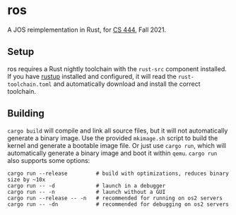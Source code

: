 # ros

A JOS reimplementation in Rust, for [CS 444](https://os2.unexploitable.systems/), Fall 2021.

## Setup

ros requires a Rust nightly toolchain with the `rust-src` component installed. If you have [rustup](https://rustup.rs/) installed and configured, it will read the `rust-toolchain.toml` and automatically download and install the correct toolchain.

## Building

`cargo build` will compile and link all source files, but it will not automatically generate a binary image. Use the provided `mkimage.sh` script to build the kernel and generate a bootable image file. Or just use `cargo run`, which will automatically generate a binary image and boot it within `qemu`. `cargo run` also supports some options:

    cargo run --release         # build with optimizations, reduces binary size by ~10x
    cargo run -- -d             # launch in a debugger
    cargo run -- -n             # launch without a GUI
    cargo run --release -- -n   # recommended for running on os2 servers
    cargo run -- -dn            # recommended for debugging on os2 servers
